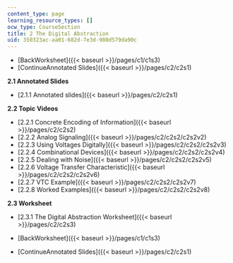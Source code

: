 ```yaml
---
content_type: page
learning_resource_types: []
ocw_type: CourseSection
title: 2 The Digital Abstraction
uid: 350323ac-aa01-682d-7e3d-980d579da90c
---
```


*   [BackWorksheet]({{< baseurl >}}/pages/c1/c1s3)
*   [ContinueAnnotated Slides]({{< baseurl >}}/pages/c2/c2s1)

**2.1 Annotated Slides**

*   [2.1.1 Annotated slides]({{< baseurl >}}/pages/c2/c2s1)

**2.2 Topic Videos**

*   [2.2.1 Concrete Encoding of Information]({{< baseurl >}}/pages/c2/c2s2)
*   [2.2.2 Analog Signaling]({{< baseurl >}}/pages/c2/c2s2/c2s2v2)
*   [2.2.3 Using Voltages Digitally]({{< baseurl >}}/pages/c2/c2s2/c2s2v3)
*   [2.2.4 Combinational Devices]({{< baseurl >}}/pages/c2/c2s2/c2s2v4)
*   [2.2.5 Dealing with Noise]({{< baseurl >}}/pages/c2/c2s2/c2s2v5)
*   [2.2.6 Voltage Transfer Characteristic]({{< baseurl >}}/pages/c2/c2s2/c2s2v6)
*   [2.2.7 VTC Example]({{< baseurl >}}/pages/c2/c2s2/c2s2v7)
*   [2.2.8 Worked Examples]({{< baseurl >}}/pages/c2/c2s2/c2s2v8)

**2.3 Worksheet**

*   [2.3.1 The Digital Abstraction Worksheet]({{< baseurl >}}/pages/c2/c2s3)

*   [BackWorksheet]({{< baseurl >}}/pages/c1/c1s3)
*   [ContinueAnnotated Slides]({{< baseurl >}}/pages/c2/c2s1)